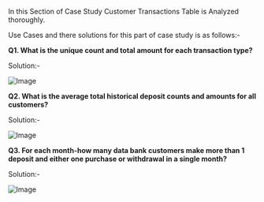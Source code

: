 In this Section of Case Study Customer Transactions Table is Analyzed thoroughly.

Use Cases and there solutions  for this part of case study is as follows:-

**Q1. What is the unique count and total amount for each transaction type?**  

Solution:-

![Image](https://user-images.githubusercontent.com/138468022/258626400-eb8e0d4c-a4b2-4148-9e3d-a5e8410dbe2b.png)

**Q2. What is the average total historical deposit counts and amounts for all customers?**

Solution:-

![Image](https://user-images.githubusercontent.com/138468022/258626443-cdbdf169-3661-4046-b7d2-4a9d1e97dd2e.png)


**Q3. For each month-how many data bank customers make more than 1 deposit and either one purchase or withdrawal in a single month?**

Solution:-

![Image](https://user-images.githubusercontent.com/138468022/258626584-a0231f6b-35ba-4f09-ae7f-bd5536afe2f1.png)





